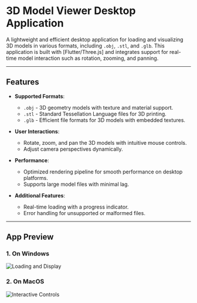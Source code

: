 # 3D Model Viewer Desktop Application

A lightweight and efficient desktop application for loading and visualizing 3D models in various formats, including `.obj`, `.stl`, and `.glb`. This application is built with [Flutter/Three.js] and integrates support for real-time model interaction such as rotation, zooming, and panning.

---

## Features

- **Supported Formats**:

  - `.obj` - 3D geometry models with texture and material support.
  - `.stl` - Standard Tessellation Language files for 3D printing.
  - `.glb` - Efficient file formats for 3D models with embedded textures.

- **User Interactions**:

  - Rotate, zoom, and pan the 3D models with intuitive mouse controls.
  - Adjust camera perspectives dynamically.

- **Performance**:

  - Optimized rendering pipeline for smooth performance on desktop platforms.
  - Supports large model files with minimal lag.

- **Additional Features**:
  - Real-time loading with a progress indicator.
  - Error handling for unsupported or malformed files.

---

## App Preview

### 1. On Windows

![Loading and Display](windows.gif)

### 2. On MacOS

![Interactive Controls](macos.gif)
